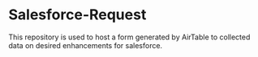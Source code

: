 # Salesforce-Request
This repository is used to host a form generated by AirTable to collected data on desired enhancements for salesforce.
